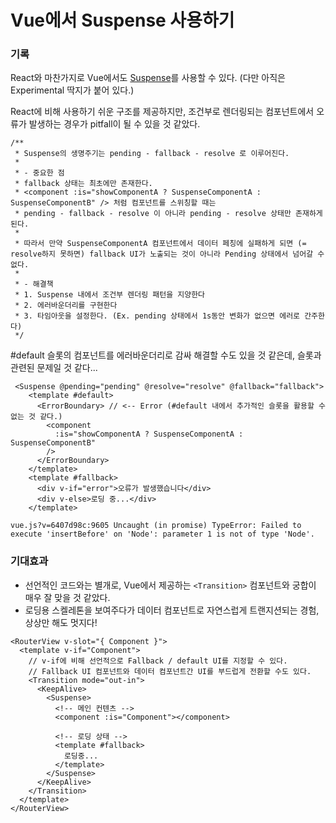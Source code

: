 # Vue에서 Suspense 사용하기

### 기록

React와 마찬가지로 Vue에서도 [Suspense](https://ko.vuejs.org/guide/built-ins/suspense#suspense)를 사용할 수 있다. (다만 아직은 Experimental 딱지가 붙어 있다.)

React에 비해 사용하기 쉬운 구조를 제공하지만, 조건부로 렌더링되는 컴포넌트에서 오류가 발생하는 경우가 pitfall이 될 수 있을 것 같았다.

```
/**
 * Suspense의 생명주기는 pending - fallback - resolve 로 이루어진다.
 *
 * - 중요한 점
 * fallback 상태는 최초에만 존재한다.
 * <component :is="showComponentA ? SuspenseComponentA : SuspenseComponentB" /> 처럼 컴포넌트를 스위칭할 때는
 * pending - fallback - resolve 이 아니라 pending - resolve 상태만 존재하게 된다.
 *
 * 따라서 만약 SuspenseComponentA 컴포넌트에서 데이터 페칭에 실패하게 되면 (= resolve하지 못하면) fallback UI가 노출되는 것이 아니라 Pending 상태에서 넘어갈 수 없다.
 *
 * - 해결책
 * 1. Suspense 내에서 조건부 렌더링 패턴을 지양한다
 * 2. 에러바운더리를 구현한다
 * 3. 타임아웃을 설정한다. (Ex. pending 상태에서 1s동안 변화가 없으면 에러로 간주한다)
 */
```

#default 슬롯의 컴포넌트를 에러바운더리로 감싸 해결할 수도 있을 것 같은데, 슬롯과 관련된 문제일 것 같다...

```
 <Suspense @pending="pending" @resolve="resolve" @fallback="fallback">
    <template #default>
      <ErrorBoundary> // <-- Error (#default 내에서 추가적인 슬롯을 활용할 수 없는 것 같다.)
        <component
          :is="showComponentA ? SuspenseComponentA : SuspenseComponentB"
        />
      </ErrorBoundary>
    </template>
    <template #fallback>
      <div v-if="error">오류가 발생했습니다</div>
      <div v-else>로딩 중...</div>
    </template>
```

```
vue.js?v=6407d98c:9605 Uncaught (in promise) TypeError: Failed to execute 'insertBefore' on 'Node': parameter 1 is not of type 'Node'.
```

### 기대효과

- 선언적인 코드와는 별개로, Vue에서 제공하는 `<Transition>` 컴포넌트와 궁합이 매우 잘 맞을 것 같았다.
- 로딩용 스켈레톤을 보여주다가 데이터 컴포넌트로 자연스럽게 트랜지션되는 경험, 상상만 해도 멋지다!

```
<RouterView v-slot="{ Component }">
  <template v-if="Component">
    // v-if에 비해 선언적으로 Fallback / default UI를 지정할 수 있다.
    // Fallback UI 컴포넌트와 데이터 컴포넌트간 UI를 부드럽게 전환할 수도 있다.
    <Transition mode="out-in">
      <KeepAlive>
        <Suspense>
          <!-- 메인 컨텐츠 -->
          <component :is="Component"></component>

          <!-- 로딩 상태 -->
          <template #fallback>
            로딩중...
          </template>
        </Suspense>
      </KeepAlive>
    </Transition>
  </template>
</RouterView>
```

